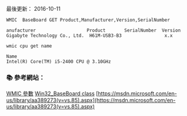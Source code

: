 
最後更新： 2016-10-11               

```console
WMIC  BaseBoard GET Product,Manufacturer,Version,SerialNumber
```

```
anufacturer                   Product       SerialNumber  Version
Gigabyte Technology Co., Ltd.  H61M-USB3-B3                x.x
```

```console
wmic cpu get name
```

```
Name
Intel(R) Core(TM) i5-2400 CPU @ 3.10GHz
```

### :books: 參考網站：

[WMIC 參數](https://msdn.microsoft.com/zh-tw/library/cc787035(v=ws.10).aspx)
[Win32_BaseBoard class](https://msdn.microsoft.com/en-us/library/aa394072(v=vs.85).aspx)
[https://msdn.microsoft.com/en-us/library/aa389273(v=vs.85).aspx](https://msdn.microsoft.com/en-us/library/aa389273(v=vs.85).aspx)


